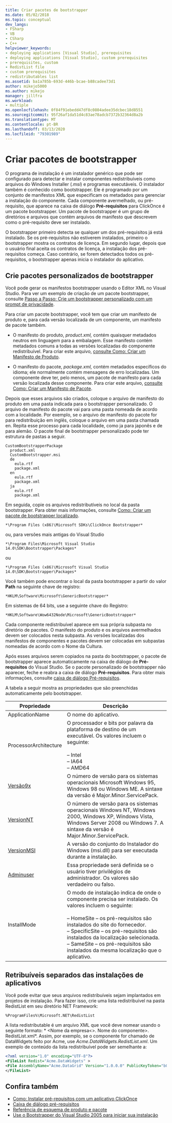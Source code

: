 ```yaml
---
title: Criar pacotes de bootstrapper
ms.date: 05/02/2018
ms.topic: conceptual
dev_langs:
- FSharp
- VB
- CSharp
- C++
helpviewer_keywords:
- deploying applications [Visual Studio], prerequisites
- deploying applications [Visual Studio], custom prerequisites
- prerequisites, custom
- RedistList file
- custom prerequisites
- redistributables list
ms.assetid: ba1a785b-693d-446b-bcae-b88cadee73d1
author: mikejo5000
ms.author: mikejo
manager: jillfra
ms.workload:
- multiple
ms.openlocfilehash: 0f84f91ebedd47df8c0804adee35dcbec18d8551
ms.sourcegitcommit: 95f26af1da51d4c83ae78adcb7372b32364d8a2b
ms.translationtype: MT
ms.contentlocale: pt-BR
ms.lasthandoff: 03/13/2020
ms.locfileid: "79301989"
---
```

# <a name="create-bootstrapper-packages"></a>Criar pacotes de bootstrapper
O programa de instalação é um instalador genérico que pode ser configurado para detectar e instalar componentes redistribuíveis como arquivos do Windows Installer (*.msi*) e programas executáveis. O instalador também é conhecido como bootstrapper. Ele é programado por um conjunto de manifestos XML que especificam os metadados para gerenciar a instalação do componente.  Cada componente avermelhado, ou pré-requisito, que aparece na caixa de diálogo **Pré-requisitos** para ClickOnce é um pacote bootstrapper. Um pacote de bootstrapper é um grupo de diretórios e arquivos que contém arquivos de manifesto que descrevem como o pré-requisito deve ser instalado.

O bootstrapper primeiro detecta se qualquer um dos pré-requisitos já está instalado. Se os pré-requisitos não estiverem instalados, primeiro o bootstrapper mostra os contratos de licença. Em segundo lugar, depois que o usuário final aceita os contratos de licença, a instalação dos pré-requisitos começa. Caso contrário, se forem detectados todos os pré-requisitos, o bootstrapper apenas inicia o instalador do aplicativo.

## <a name="create-custom-bootstrapper-packages"></a>Crie pacotes personalizados de bootstrapper
Você pode gerar os manifestos bootstrapper usando o Editor XML no Visual Studio. Para ver um exemplo de criação de um pacote bootstrapper, consulte [Passo a Passo: Crie um bootstrapper personalizado com um prompt de privacidade](../deployment/walkthrough-creating-a-custom-bootstrapper-to-show-a-privacy-prompt.md).

Para criar um pacote bootstrapper, você tem que criar um manifesto de produto e, para cada versão localizada de um componente, um manifesto de pacote também.

* O manifesto do produto, *product.xml,* contém quaisquer metadados neutros em linguagem para a embalagem. Esse manifesto contém metadados comuns a todas as versões localizadas do componente redistribuível.  Para criar este arquivo, [consulte Como: Criar um Manifesto de Produto](../deployment/how-to-create-a-product-manifest.md).

* O manifesto do pacote, *package.xml,* contém metadados específicos do idioma; ele normalmente contém mensagens de erro localizadas. Um componente deve ter, pelo menos, um pacote de manifesto para cada versão localizada desse componente. Para criar este arquivo, [consulte Como: Criar um Manifesto de Pacote](../deployment/how-to-create-a-package-manifest.md).

Depois que esses arquivos são criados, coloque o arquivo de manifesto do produto em uma pasta indicada para o bootstrapper personalizado. O arquivo de manifesto do pacote vai para uma pasta nomeada de acordo com a localidade. Por exemplo, se o arquivo de manifesto do pacote for para redistribuição em inglês, coloque o arquivo em uma pasta chamada en. Repita esse processo para cada localidade, como ja para japonês e de para alemão. O pacote final de bootstrapper personalizado pode ter estrutura de pastas a seguir.

```
CustomBootstrapperPackage
  product.xml
  CustomBootstrapper.msi
  de
    eula.rtf
    package.xml
  en
    eula.rtf
    package.xml
  ja
    eula.rtf
    package.xml
```

Em seguida, copie os arquivos redistributíveis no local da pasta bootstrapper. Para obter mais informações, consulte [Como: Criar um pacote de bootstrapper localizado](../deployment/how-to-create-a-localized-bootstrapper-package.md).

```
*\Program Files (x86)\Microsoft SDKs\ClickOnce Bootstrapper*
```

ou, para versões mais antigas do Visual Studio

```
*\Program Files\Microsoft Visual Studio 14.0\SDK\Bootstrapper\Packages*
```

ou

```
*\Program Files (x86)\Microsoft Visual Studio 14.0\SDK\Bootstrapper\Packages*
```

Você também pode encontrar o local da pasta bootstrapper a partir do valor **Path** na seguinte chave de registro:

```
*HKLM\Software\Microsoft\GenericBootstrapper*
```

Em sistemas de 64 bits, use a seguinte chave do Registro:

```
*HKLM\Software\Wow6432Node\Microsoft\GenericBootstrapper*
```

Cada componente redistribuível aparece em sua própria subpasta no diretório de pacotes. O manifesto do produto e os arquivos avermelhados devem ser colocados nesta subpasta. As versões localizadas dos manifestos de componentes e pacotes devem ser colocadas em subpastas nomeadas de acordo com o Nome da Cultura.

Após esses arquivos serem copiados na pasta do bootstrapper, o pacote de bootstrapper aparece automaticamente na caixa de diálogo de **Pré-requisitos** do Visual Studio. Se o pacote personalizado de bootstrapper não aparecer, feche e reabra a caixa de diálogo **Pré-requisitos**. Para obter mais informações, consulte [caixa de diálogo Pré-requisitos](../ide/reference/prerequisites-dialog-box.md).

A tabela a seguir mostra as propriedades que são preenchidas automaticamente pelo bootstrapper.

|Propriedade|Descrição|
|--------------|-----------------|
|ApplicationName|O nome do aplicativo.|
|ProcessorArchitecture|O processador e bits por palavra da plataforma de destino de um executável. Os valores incluem o seguinte:<br /><br /> – Intel<br />– IA64<br />– AMD64|
|[Versão9x](/windows/desktop/Msi/version9x)|O número de versão para os sistemas operacionais Microsoft Windows 95, Windows 98 ou Windows ME. A sintaxe da versão é Major.Minor.ServicePack.|
|[VersionNT](/windows/desktop/Msi/versionnt)|O número de versão para os sistemas operacionais Windows NT, Windows 2000, Windows XP, Windows Vista, Windows Server 2008 ou Windows 7. A sintaxe da versão é Major.Minor.ServicePack.|
|[VersionMSI](/windows/desktop/Msi/versionmsi)|A versão do conjunto do Instalador do Windows (msi.dll) para ser executada durante a instalação.|
|[Adminuser](/windows/desktop/Msi/adminuser)|Essa propriedade será definida se o usuário tiver privilégios de administrador. Os valores são verdadeiro ou falso.|
|InstallMode|O modo de instalação indica de onde o componente precisa ser instalado. Os valores incluem o seguinte:<br /><br /> – HomeSite – os pré-requisitos são instalados do site do fornecedor.<br />– SpecificSite – os pré-requisitos são instalados da localização selecionada.<br />– SameSite – os pré-requisitos são instalados da mesma localização que o aplicativo.|

## <a name="separate-redistributables-from-application-installations"></a>Retribuíveis separados das instalações de aplicativos
Você pode evitar que seus arquivos redistribuíveis sejam implantados em projetos de instalação. Para fazer isso, crie uma lista redistribuível na pasta RedistList em seu diretório NET Framework:

`%ProgramFiles%\Microsoft.NET\RedistList`

A lista redistributable é um arquivo XML que você deve nomear usando o seguinte formato: * \<Nome da empresa\<>. Nome do componente>. RedistList.xml*. Assim, por exemplo, se o componente for chamado de DataWidgets feito por Acme, use *Acme.DataWidgets.RedistList.xml*. Um exemplo de conteúdo da lista redistribuível pode ser semelhante a:

```xml
<?xml version="1.0" encoding="UTF-8"?>
<FileList Redist="Acme.DataWidgets" >
<File AssemblyName="Acme.DataGrid" Version="1.0.0.0" PublicKeyToken="b03f5f7f11d50a3a" Culture="neutral" ProcessorArchitecture="MSIL" InGAC="true" />
</FileList>
```

## <a name="see-also"></a>Confira também
- [Como: Instalar pré-requisitos com um aplicativo ClickOnce](../deployment/how-to-install-prerequisites-with-a-clickonce-application.md)
- [Caixa de diálogo pré-requisitos](../ide/reference/prerequisites-dialog-box.md)
- [Referência de esquema de produto e pacote](../deployment/product-and-package-schema-reference.md)
- [Use o Bootstrapper do Visual Studio 2005 para iniciar sua instalação](https://msdn.microsoft.com/magazine/cc163899.aspx)
